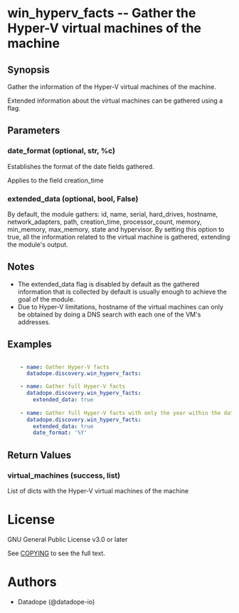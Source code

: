 # win_hyperv_facts -- Gather the Hyper-V virtual machines of the machine

## Synopsis

Gather the information of the Hyper-V virtual machines of the machine.

Extended information about the virtual machines can be gathered using a flag.


## Parameters

### date_format (optional, str, %c)
Establishes the format of the date fields gathered.

Applies to the field creation_time

### extended_data (optional, bool, False)
By default, the module gathers: id, name, serial, hard_drives, hostname, network_adapters, path, creation_time, processor_count, memory, min_memory, max_memory, state and hypervisor. By setting this option to true, all the information related to the virtual machine is gathered, extending the module's output.


## Notes

   - The extended_data flag is disabled by default as the gathered information that is collected by default is usually enough to achieve the goal of the module.
   - Due to Hyper-V limitations, hostname of the virtual machines can only be obtained by doing a DNS search with each one of the VM's addresses.

## Examples

```yaml

    - name: Gather Hyper-V facts
      datadope.discovery.win_hyperv_facts:

    - name: Gather full Hyper-V facts
      datadope.discovery.win_hyperv_facts:
        extended_data: true
    
    - name: Gather full Hyper-V facts with only the year within the date fields
      datadope.discovery.win_hyperv_facts:
        extended_data: true
        date_format: '%Y'

```


## Return Values

### virtual_machines (success, list)
List of dicts with the Hyper-V virtual machines of the machine

# License

GNU General Public License v3.0 or later

See [COPYING](../../COPYING) to see the full text.

# Authors

- Datadope (@datadope-io)
